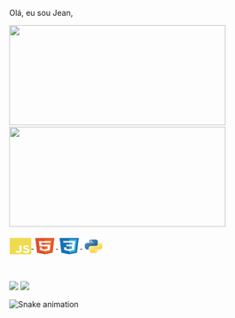 Olá, eu sou Jean,  

<div align="left">
  <a href="https://github.com/jeanguernaut">
  <img   width= "390em" height="180em" src="https://github-readme-stats.vercel.app/api?username=jeanguernaut&show_icons=false&theme=buefy&include_all_commits=true&count_private=true"/>
    <br>
  <img width= "390em" height="180em"  src="https://github-readme-stats.vercel.app/api/top-langs/?username=jeanguernaut&layout=compact&langs_count=7&theme=buefy"/>
</div>

<div style="display: inline_block"><br>
  <img align="center" alt="jeanguernaut-Js" height="30" width="40" src="https://raw.githubusercontent.com/devicons/devicon/master/icons/javascript/javascript-plain.svg">
  <img align="center" alt="jeanguernaut-HTML" height="30" width="40" src="https://raw.githubusercontent.com/devicons/devicon/master/icons/html5/html5-original.svg">
  <img align="center" alt="jeanguernaut-CSS" height="30" width="40" src="https://raw.githubusercontent.com/devicons/devicon/master/icons/css3/css3-original.svg">
  <img align="center" alt="jeanguernaut-Python" height="30" width="40" src="https://raw.githubusercontent.com/devicons/devicon/master/icons/python/python-original.svg">
</div>

<br>
<br>

<div>

  <a href="https://instagram.com/jeanguernaut" target="_blank"><img src="https://img.shields.io/badge/-Instagram-%23E4405F?style=for-the-badge&logo=instagram&logoColor=white" target="_blank"></a>
  <a href="https://wa.me/5511989376154" target="_blank"><img src="https://img.shields.io/badge/WhatsApp-25D366?style=for-the-badge&logo=whatsapp&logoColor=white"></a>
  
  ![Snake animation](https://github.com/jeanguernaut/jeanguernaut/blob/output/github-contribution-grid-snake.svg)
  </div>
